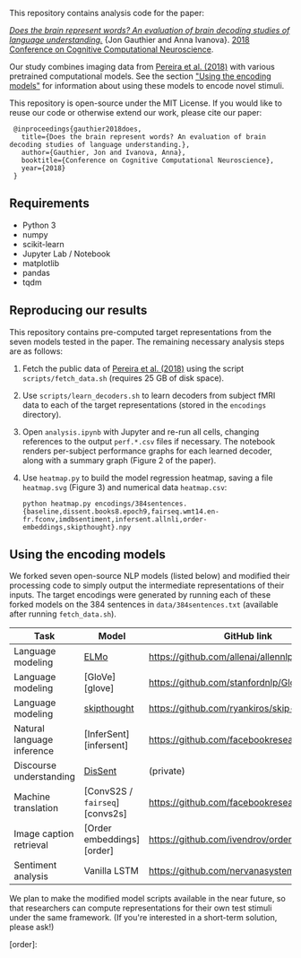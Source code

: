 This repository contains analysis code for the paper:

[*Does the brain represent words? An evaluation of brain decoding studies of
language understanding.*][3] {Jon Gauthier and Anna Ivanova}. [2018 Conference
on Cognitive Computational Neuroscience][2].

Our study combines imaging data from [Pereira et al. (2018)][1] with various
pretrained computational models. See the section ["Using the encoding
models"](#using-the-encoding-models) for information about using these models
to encode novel stimuli.

This repository is open-source under the MIT License. If you would like to
reuse our code or otherwise extend our work, please cite our paper:

     @inproceedings{gauthier2018does,
       title={Does the brain represent words? An evaluation of brain decoding studies of language understanding.},
       author={Gauthier, Jon and Ivanova, Anna},
       booktitle={Conference on Cognitive Computational Neuroscience},
       year={2018}
     }

## Requirements

- Python 3
- numpy
- scikit-learn
- Jupyter Lab / Notebook
- matplotlib
- pandas
- tqdm

## Reproducing our results

This repository contains pre-computed target representations from the seven
models tested in the paper. The remaining necessary analysis steps are as
follows:

1. Fetch the public data of [Pereira et al. (2018)][1] using the script
   `scripts/fetch_data.sh` (requires 25 GB of disk space).
2. Use `scripts/learn_decoders.sh` to learn decoders from subject fMRI data to each of
   the target representations (stored in the `encodings` directory).
3. Open `analysis.ipynb` with Jupyter and re-run all cells, changing references
   to the output `perf.*.csv` files if necessary. The notebook renders
   per-subject performance graphs for each learned decoder, along with a
   summary graph (Figure 2 of the paper).
4. Use `heatmap.py` to build the model regression heatmap, saving a file
   `heatmap.svg` (Figure 3) and numerical data `heatmap.csv`:

       python heatmap.py encodings/384sentences.{baseline,dissent.books8.epoch9,fairseq.wmt14.en-fr.fconv,imdbsentiment,infersent.allnli,order-embeddings,skipthought}.npy

## Using the encoding models

We forked seven open-source NLP models (listed below) and modified their
processing code to simply output the intermediate representations of their
inputs. The target encodings were generated by running each of these forked
models on the 384 sentences in `data/384sentences.txt` (available after running
`fetch_data.sh`).

| Task | Model | GitHub link |
| ---- | ----- | ----------- |
| Language modeling | [ELMo][elmo] | https://github.com/allenai/allennlp |
| Language modeling | [GloVe][glove] | https://github.com/stanfordnlp/GloVe |
| Language modeling | [skipthought][skipthought] | https://github.com/ryankiros/skip-thoughts |
| Natural language inference | [InferSent][infersent] | https://github.com/facebookresearch/infersent |
| Discourse understanding | [DisSent][dissent] | (private) |
| Machine translation | [ConvS2S / `fairseq`][convs2s] | https://github.com/facebookresearch/infersent |
| Image caption retrieval | [Order embeddings][order] | https://github.com/ivendrov/order-embedding |
| Sentiment analysis | Vanilla LSTM | https://github.com/nervanasystems/neon |

We plan to make the modified model scripts available in the near future, so
that researchers can compute representations for their own test stimuli under
the same framework. (If you're interested in a short-term solution, please
ask!)


[1]: https://doi.org/10.1038/s41467-018-03068-4
[2]: https://ccneuro.org/2018/Default.asp
[3]: https://arxiv.org/abs/1806.00591

[elmo]:
[glove]:
[skipthought]:
[infersent]:
[dissent]:
[convs2s]:
[order]:
